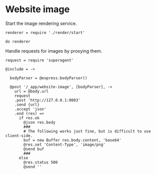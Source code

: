 Website image
=============

Start the image rendering service.

    renderer = require './render/start'

    do renderer

Handle requests for images by proxying them.

    request = require 'superagent'

    @include = ->

      bodyParser = @express.bodyParser()

      @post '/_app/website-image', [bodyParser], ->
        url = @body.url
        request
        .post 'http://127.0.0.1:8083'
        .send {url}
        .accept 'json'
        .end (res) =>
          if res.ok
            @json res.body
            ###
            # The following works just fine, but is difficult to use client-side.
            buf = new Buffer res.body.content, 'base64'
            @res.set 'Content-Type', 'image/png'
            @send buf
            ###
          else
            @res.status 500
            @send ''
